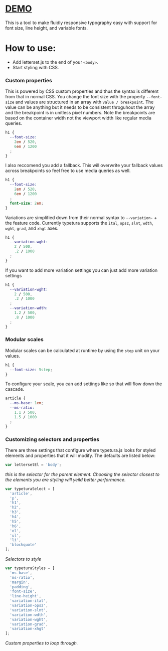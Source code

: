 # [DEMO](http://typeturajs.bitballoon.com/)

This is a tool to make fluidly responsive typography easy with support for font size, line height, and variable fonts.

# How to use:

* Add letterset.js to the end of your `<body>`.
* Start styling with CSS.

### Custom properties

This is powered by CSS custom properties and thus the syntax is different from that in normal CSS. You change the font size with the property `--font-size` and values are structured in an array with `value / breakpoint`. The value can be anything but it needs to be consistent throguhout the array and the breakpoint is in unitless pixel numbers. Note the breakpoints are based on the container width not the viewport width like regular media queries.

```css
h1 {
  --font-size:
    2em / 520,
    6em / 1200
  ;
}
```

I also reccomend you add a fallback. This will overwrite your fallback values across breakpoints so feel free to use media queries as well.

```css
h1 {
  --font-size:
    2em / 520,
    6em / 1200
  ;
  font-size: 2em;
}
```

Variations are simplified down from their normal syntax to `--variation-` + the feature code. Currently typetura supports the `ital`, `opsz`, `slnt`, `wdth`, `wght`, `grad`, and `xhgt` axes.

```css
h1 {
  --variation-wght:
    2 / 500,
    .2 / 1000
  ;
}
```

If you want to add more variation settings you can just add more variation settings

```css
h1 {
  --variation-wght:
    2 / 500,
    .2 / 1000
  ;
  --variation-wdth:
    1.2 / 500,
    .8 / 1000
  ;
}
```

### Modular scales

Modular scales can be calculated at runtime by using the `step` unit on your values.

```css
h1 {
  --font-size: 5step;
}
```

To configure your scale, you can add settings like so that will flow down the cascade.

```css
article {
  --ms-base: 1em;
  --ms-ratio:
    1.1 / 500,
    1.5 / 1000
  ;
}
```

### Customizing selectors and properties

There are three settings that configure where typetura.js looks for styled elements and properties that it will modify. The defaults are listed below:

```js
var lettersetEl = 'body';
```

_this is the selector for the parent element. Choosing the selector closest to the elements you are styling will yeild better performance._

```js
var typeturaSelect = [
  'article',
  'p',
  'h1',
  'h2',
  'h3',
  'h4',
  'h5',
  'h6',
  'ol',
  'ul',
  'li',
  'blockquote'
];
```

_Selectors to style_

```js
var typeturaStyles = [
  'ms-base',
  'ms-ratio',
  'margin',
  'padding',
  'font-size',
  'line-height',
  'variation-ital',
  'variation-opsz',
  'variation-slnt',
  'variation-wdth',
  'variation-wght',
  'variation-grad',
  'variation-xhgt'
];
```

_Custom properties to loop through._